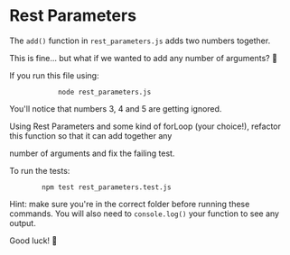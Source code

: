 # Rest Parameters

The `add()` function in `rest_parameters.js` adds two numbers together.

This is fine... but what if we wanted to add any number of arguments? 🤔

If you run this file using:

                node rest_parameters.js

You'll notice that numbers 3, 4 and 5 are getting ignored.

Using Rest Parameters and some kind of forLoop (your choice!), refactor this function so that it can add together any

number of arguments and fix the failing test.

To run the tests:

            npm test rest_parameters.test.js

Hint: make sure you're in the correct folder before running these commands. You will also need to `console.log()` your function to see any output.

Good luck! 🙌
